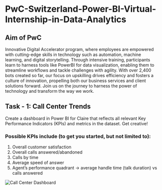 # PwC-Switzerland-Power-BI-Virtual-Internship-in-Data-Analytics
## Aim of PwC 
Innovative Digital Accelerator program, where employees are empowered with cutting-edge skills in technology such as automation, machine learning, and digital storytelling. Through intensive training, participants learn to harness tools like PowerBI for data visualization, enabling them to streamline workflows and tackle challenges with agility. With over 2,400 bots created so far, our focus on upskilling drives efficiency and fosters a culture of innovation, propelling both our business services and client solutions forward. Join us on the journey to harness the power of technology and transform the way we work.

## Task - 1: Call Center Trends
Create a dashboard in Power BI for Claire that reflects all relevant Key Performance Indicators (KPIs) and metrics in the dataset. Get creative! 
### Possible KPIs include (to get you started, but not limited to):
1) Overall customer satisfaction
2) Overall calls answered/abandoned
3) Calls by time
4) Average speed of answer
5) Agent’s performance quadrant -> average handle time (talk duration) vs calls answered

![Call Center Dashboard](https://github.com/vkc0793/PwC-Switzerland-Power-BI-Virtual-Internship-in-Data-Analytics-/assets/136575552/7d68d2a3-a8bd-45db-ac42-18d6f42ad302)

